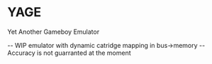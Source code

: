 # YAGE
Yet Another Gameboy Emulator

-- WIP emulator with dynamic catridge mapping in bus->memory --
Accuracy is not guarranted at the moment
